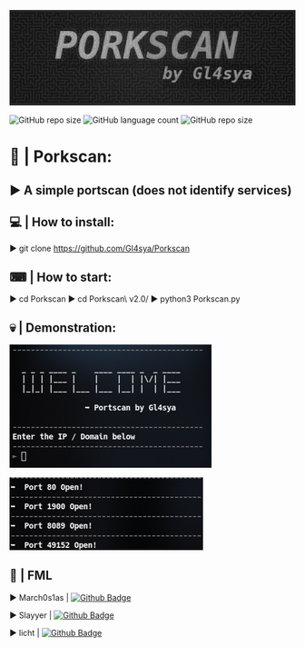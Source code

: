 ![alt text](https://github.com/Gl4sya/Porkscan/blob/main/imgs/logo.jpg)

![GitHub repo size](https://img.shields.io/github/repo-size/Gl4sya/Porkscan?style=plastic)
![GitHub language count](https://img.shields.io/github/languages/count/Gl4sya/Porkscan?style=plastic)
![GitHub repo size](https://img.shields.io/github/languages/top/Gl4sya/Porkscan?style=plastic)

# 🐷 | Porkscan:
## ► A simple portscan (does not identify services)

## 💻 | How to install:
 ► git clone https://github.com/Gl4sya/Porkscan

## ⌨ | How to start:
 ► cd Porkscan
 ► cd Porkscan\ v2.0/
 ► python3 Porkscan.py

## 💀 | Demonstration:
![alt text](https://github.com/Gl4sya/Porkscan/blob/main/imgs/Screenshot_20201223_172524.png)

![alt text](https://github.com/Gl4sya/Porkscan/blob/main/imgs/Screenshot_20201223_172829.png)

## 🦉 | FML
 ► March0s1as | 
[![Github Badge](https://img.shields.io/badge/-Github-000?style=flat-square&logo=Github&logoColor=white&link=https://github.com/march0s1as/)](https://github.com/march0s1as/)

 ► Slayyer | 
[![Github Badge](https://img.shields.io/badge/-Github-000?style=flat-square&logo=Github&logoColor=white&link=https://github.com/Slayyer-dev)](https://github.com/Slayyer-dev)

 ► licht | 
[![Github Badge](https://img.shields.io/badge/-Github-000?style=flat-square&logo=Github&logoColor=white&link=https://github.com/zy0x157)](https://github.com/zy0x157)
